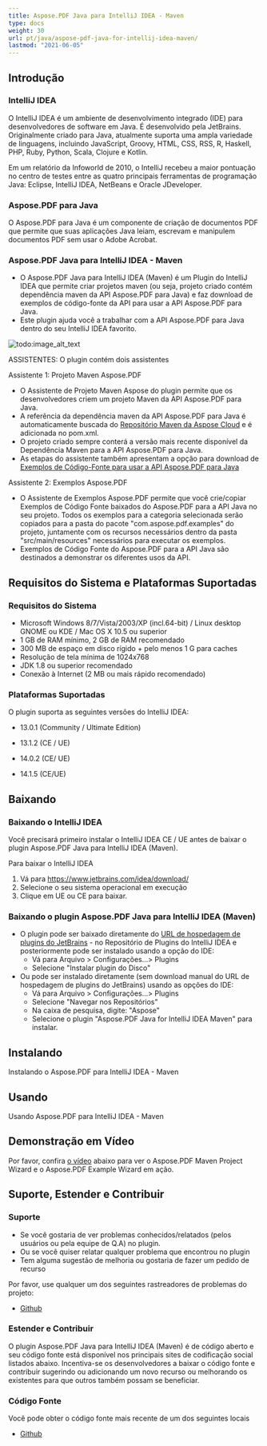 ```yaml
---
title: Aspose.PDF Java para IntelliJ IDEA - Maven
type: docs
weight: 30
url: pt/java/aspose-pdf-java-for-intellij-idea-maven/
lastmod: "2021-06-05"
---
```


## Introdução

### IntelliJ IDEA

O IntelliJ IDEA é um ambiente de desenvolvimento integrado (IDE) para desenvolvedores de software em Java. É desenvolvido pela JetBrains. Originalmente criado para Java, atualmente suporta uma ampla variedade de linguagens, incluindo JavaScript, Groovy, HTML, CSS, RSS, R, Haskell, PHP, Ruby, Python, Scala, Clojure e Kotlin.

Em um relatório da Infoworld de 2010, o IntelliJ recebeu a maior pontuação no centro de testes entre as quatro principais ferramentas de programação Java: Eclipse, IntelliJ IDEA, NetBeans e Oracle JDeveloper.

### Aspose.PDF para Java

O Aspose.PDF para Java é um componente de criação de documentos PDF que permite que suas aplicações Java leiam, escrevam e manipulem documentos PDF sem usar o Adobe Acrobat.

### Aspose.PDF Java para IntelliJ IDEA - Maven

- O Aspose.PDF Java para IntelliJ IDEA (Maven) é um Plugin do IntelliJ IDEA que permite criar projetos maven (ou seja,
 projeto criado contém dependência maven da API Aspose.PDF para Java) e faz download de exemplos de código-fonte da API para usar a API Aspose.PDF para Java.
- Este plugin ajuda você a trabalhar com a API Aspose.PDF para Java dentro do seu IntelliJ IDEA favorito.

![todo:image_alt_text](https://i.imgur.com/KWKGljg.png)

ASSISTENTES:
O plugin contém dois assistentes

Assistente 1: Projeto Maven Aspose.PDF

- O Assistente de Projeto Maven Aspose do plugin permite que os desenvolvedores criem um projeto Maven da API Aspose.PDF para Java.
- A referência da dependência maven da API Aspose.PDF para Java é automaticamente buscada do [Repositório Maven da Aspose Cloud](https://repository.aspose.com/webapp/#/artifacts/browse/tree/General/repo) e é adicionada no pom.xml.
- O projeto criado sempre conterá a versão mais recente disponível da Dependência Maven para a API Aspose.PDF para Java.
- As etapas do assistente também apresentam a opção para download de [Exemplos de Código-Fonte para usar a API Aspose.PDF para Java](https://github.com/aspose-pdf/Aspose.PDF-for-Java)


Assistente 2: Exemplos Aspose.PDF
- O Assistente de Exemplos Aspose.PDF permite que você crie/copiar Exemplos de Código Fonte baixados do Aspose.PDF para a API Java no seu projeto. Todos os exemplos para a categoria selecionada serão copiados para a pasta do pacote "com.aspose.pdf.examples" do projeto, juntamente com os recursos necessários dentro da pasta "src/main/resources" necessários para executar os exemplos.
- Exemplos de Código Fonte do Aspose.PDF para a API Java são destinados a demonstrar os diferentes usos da API.

## Requisitos do Sistema e Plataformas Suportadas

### Requisitos do Sistema

- Microsoft Windows 8/7/Vista/2003/XP (incl.64-bit) / Linux desktop GNOME ou KDE / Mac OS X 10.5 ou superior
- 1 GB de RAM mínimo, 2 GB de RAM recomendado
- 300 MB de espaço em disco rígido + pelo menos 1 G para caches
- Resolução de tela mínima de 1024x768
- JDK 1.8 ou superior recomendado
- Conexão à Internet (2 MB ou mais rápido recomendado)

### Plataformas Suportadas

O plugin suporta as seguintes versões do IntelliJ IDEA:

- 13.0.1 (Community / Ultimate Edition)
- 13.1.2 (CE / UE)
- 14.0.2 (CE/ UE)

- 14.1.5 (CE/UE)

## Baixando

### Baixando o IntelliJ IDEA

Você precisará primeiro instalar o IntelliJ IDEA CE / UE antes de baixar o plugin Aspose.PDF Java para IntelliJ IDEA (Maven).

Para baixar o IntelliJ IDEA

1. Vá para <https://www.jetbrains.com/idea/download/>
1. Selecione o seu sistema operacional em execução
1. Clique em UE ou CE para baixar.

### Baixando o plugin Aspose.PDF Java para IntelliJ IDEA (Maven)

- O plugin pode ser baixado diretamente do [URL de hospedagem de plugins do JetBrains](https://goo.gl/z06gC0) - no Repositório de Plugins do IntelliJ IDEA
  e posteriormente pode ser instalado usando a opção do IDE:
  - Vá para Arquivo > Configurações...> Plugins
  - Selecione "Instalar plugin do Disco"
- Ou pode ser instalado diretamente (sem download manual do URL de hospedagem de plugins do JetBrains) usando as opções do IDE:
  - Vá para Arquivo > Configurações...> Plugins
  - Selecione "Navegar nos Repositórios"
  - Na caixa de pesquisa, digite: "Aspose"
  - Selecione o plugin "Aspose.PDF Java for IntelliJ IDEA Maven" para instalar.

## Instalando

Instalando o Aspose.PDF para IntelliJ IDEA - Maven

## Usando

Usando Aspose.PDF para IntelliJ IDEA - Maven

## Demonstração em Vídeo

Por favor, confira [o vídeo](https://www.youtube.com/watch?v=KoGdZhoWzcI&feature=youtu.be) abaixo para ver o Aspose.PDF Maven Project Wizard e o Aspose.PDF Example Wizard em ação.

## Suporte, Estender e Contribuir

### Suporte

- Se você gostaria de ver problemas conhecidos/relatados (pelos usuários ou pela equipe de Q.A) no plugin.
- Ou se você quiser relatar qualquer problema que encontrou no plugin
- Tem alguma sugestão de melhoria ou gostaria de fazer um pedido de recurso

Por favor, use qualquer um dos seguintes rastreadores de problemas do projeto:

- [Github](https://github.com/aspose-pdf/Aspose.PDF-for-Java/issues)

### Estender e Contribuir

O plugin Aspose.PDF Java para IntelliJ IDEA (Maven) é de código aberto e seu código fonte está disponível nos principais sites de codificação social listados abaixo. Incentiva-se os desenvolvedores a baixar o código fonte e contribuir sugerindo ou adicionando um novo recurso ou melhorando os existentes para que outros também possam se beneficiar.

### Código Fonte

Você pode obter o código fonte mais recente de um dos seguintes locais

- [Github](https://github.com/aspose-pdf/Aspose.PDF-for-Java/tree/master/Plugins)